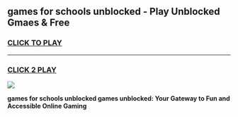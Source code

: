 
## games for schools unblocked - Play Unblocked Gmaes & Free
<h3>
<a href="https://premium.freeplayer.one?title=games_for_schools_unblocked&ref=20F">CLICK TO PLAY</a></h3>
<hr>

<h3>
<a href="https://premium.freeplayer.one?title=games_for_schools_unblocked&ref=20F">CLICK 2 PLAY</a>
  
</h3>

<a href="https://premium.freeplayer.one?title=games_for_schools_unblocked&ref=20F/"><img src="https://clearcache.store/games.png"></a>


**games for schools unblocked games unblocked: Your Gateway to Fun and Accessible Online Gaming**
